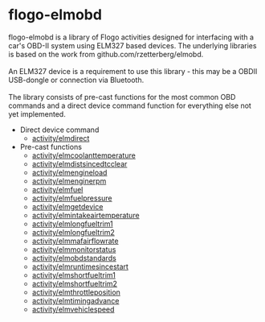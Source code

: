# flogo-elmobd
flogo-elmobd is a library of Flogo activities designed for interfacing with a car's OBD-II system using ELM327 based devices.  The underlying libraries is based on the work from github.com/rzetterberg/elmobd.<br>
<br>
An ELM327 device is a requirement to use this library - this may be a OBDII USB-dongle or connection via Bluetooth.<br>
<br>
The library consists of pre-cast functions for the most common OBD commands and a direct device command function for everything else not yet implemented.
<br>
* Direct device command
  * [activity/elmdirect](github.com/wkarasz/flogo-elmobd/tree/master/activity/elmdirect)
* Pre-cast functions
  * [activity/elmcoolanttemperature](github.com/wkarasz/flogo-elmobd/tree/master/activity/elmcoolanttemperature)
  * [activity/elmdistsincedtcclear](github.com/wkarasz/flogo-elmobd/activity/elmdistsincedtcclear)
  * [activity/elmengineload](github.com/wkarasz/flogo-elmobd/activity/elmengineload)
  * [activity/elmenginerpm](github.com/wkarasz/flogo-elmobd/activity/elmenginerpm)
  * [activity/elmfuel](github.com/wkarasz/flogo-elmobd/activity/elmfuel)
  * [activity/elmfuelpressure](github.com/wkarasz/flogo-elmobd/activity/elmfuelpressure)
  * [activity/elmgetdevice](github.com/wkarasz/flogo-elmobd/activity/elmgetdevice)
  * [activity/elmintakeairtemperature](github.com/wkarasz/flogo-elmobd/activity/elmintakeairtemperature)
  * [activity/elmlongfueltrim1](github.com/wkarasz/flogo-elmobd/activity/elmlongfueltrim1)
  * [activity/elmlongfueltrim2](github.com/wkarasz/flogo-elmobd/activity/elmlongfueltrim2)
  * [activity/elmmafairflowrate](github.com/wkarasz/flogo-elmobd/activity/elmmafairflowrate)
  * [activity/elmmonitorstatus](github.com/wkarasz/flogo-elmobd/activity/elmmonitorstatus)
  * [activity/elmobdstandards](github.com/wkarasz/flogo-elmobd/activity/elmobdstandards)
  * [activity/elmruntimesincestart](github.com/wkarasz/flogo-elmobd/activity/elmruntimesincestart)
  * [activity/elmshortfueltrim1](github.com/wkarasz/flogo-elmobd/activity/elmshortfueltrim1)
  * [activity/elmshortfueltrim2](github.com/wkarasz/flogo-elmobd/activity/elmshortfueltrim2)
  * [activity/elmthrottleposition](github.com/wkarasz/flogo-elmobd/activity/elmthrottleposition)
  * [activity/elmtimingadvance](github.com/wkarasz/flogo-elmobd/activity/elmtimingadvance)
  * [activity/elmvehiclespeed](github.com/wkarasz/flogo-elmobd/activity/elmvehiclespeed)
